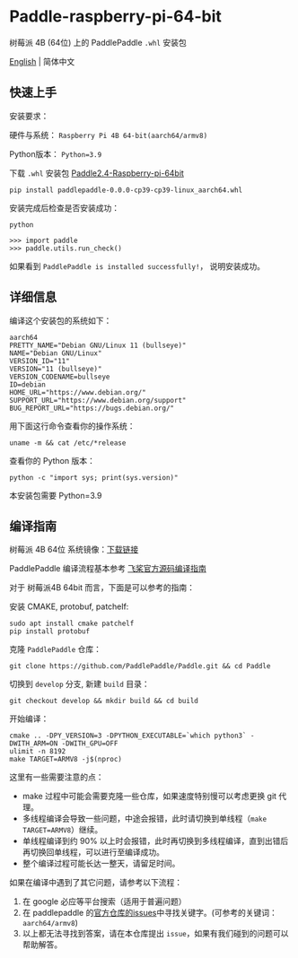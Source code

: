 # Paddle-raspberry-pi-64-bit

树莓派 4B (64位) 上的 PaddlePaddle `.whl` 安装包

[English](./README.md) | 简体中文 

## 快速上手

安装要求：

硬件与系统： `Raspberry Pi 4B 64-bit(aarch64/armv8)`

Python版本： `Python=3.9`

下载 `.whl` 安装包 [Paddle2.4-Raspberry-pi-64bit](https://github.com/1099255210/Paddle-raspberry-pi-64-bit/releases/download/2.4/paddlepaddle-0.0.0-cp39-cp39-linux_aarch64.whl)

```shell
pip install paddlepaddle-0.0.0-cp39-cp39-linux_aarch64.whl
```

安装完成后检查是否安装成功：

```shell
python

>>> import paddle
>>> paddle.utils.run_check()
```

如果看到 `PaddlePaddle is installed successfully!`， 说明安装成功。

## 详细信息

编译这个安装包的系统如下：

```shell
aarch64
PRETTY_NAME="Debian GNU/Linux 11 (bullseye)"
NAME="Debian GNU/Linux"
VERSION_ID="11"
VERSION="11 (bullseye)"
VERSION_CODENAME=bullseye
ID=debian
HOME_URL="https://www.debian.org/"
SUPPORT_URL="https://www.debian.org/support"
BUG_REPORT_URL="https://bugs.debian.org/"
```

用下面这行命令查看你的操作系统：

```shell
uname -m && cat /etc/*release
```

查看你的 Python 版本：

```shell
python -c "import sys; print(sys.version)"
```

本安装包需要 Python=3.9

## 编译指南

树莓派 4B 64位 系统镜像：[下载链接](https://downloads.raspberrypi.org/raspios_arm64/images/raspios_arm64-2023-02-22/2023-02-21-raspios-bullseye-arm64.img.xz)

PaddlePaddle 编译流程基本参考 [飞桨官方源码编译指南](https://www.paddlepaddle.org.cn/install/quick?docurl=/documentation/docs/zh/install/compile/linux-compile.html)

对于 树莓派4B 64bit 而言，下面是可以参考的指南：

安装 CMAKE, protobuf, patchelf:

```shell
sudo apt install cmake patchelf
pip install protobuf
```

克隆 `PaddlePaddle` 仓库：

```shell
git clone https://github.com/PaddlePaddle/Paddle.git && cd Paddle 
```

切换到 `develop` 分支, 新建 `build` 目录：

```shell
git checkout develop && mkdir build && cd build
```

开始编译：

```shell
cmake .. -DPY_VERSION=3 -DPYTHON_EXECUTABLE=`which python3` -DWITH_ARM=ON -DWITH_GPU=OFF
ulimit -n 8192
make TARGET=ARMV8 -j$(nproc)
```

这里有一些需要注意的点：

- make 过程中可能会需要克隆一些仓库，如果速度特别慢可以考虑更换 git 代理。
- 多线程编译会导致一些问题，中途会报错，此时请切换到单线程（`make TARGET=ARMV8`）继续。
- 单线程编译到约 90% 以上时会报错，此时再切换到多线程编译，直到出错后再切换回单线程，可以进行至编译成功。
- 整个编译过程可能长达一整天，请留足时间。

如果在编译中遇到了其它问题，请参考以下流程：

1. 在 google 必应等平台搜索（适用于普遍问题）
2. 在 paddlepaddle 的[官方仓库的issues](https://github.com/PaddlePaddle/Paddle/issues)中寻找关键字。(可参考的关键词：`aarch64/armv8`)
3. 以上都无法寻找到答案，请在本仓库提出 `issue`，如果有我们碰到的问题可以帮助解答。